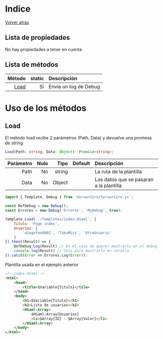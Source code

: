 # Indice
[Volver atrás](../)

## Lista de propiedades

No hay propiedades a tener en cuenta

## Lista de métodos

|Método	      |static|Descripción          |
|------------:|-----:|:--------------------|
|[Load](#load)|Si    |Envía un log de Debug|

# Uso de los métodos

## Load

El método load recibe 2 parámetros (Path, Data) y devuelve una promesa de string

```ts
Load(Path: string, Data: Object): Promise<string>;
```

|Parámetro|Nulo|Tipo   |Default|Descripción                                                              |
|--------:|---:|------:|------:|:--------------------------------------|
|Path     |No  |string |       |La ruta de la plantilla                |
|Data     |No  |Object |       |Los datos que se pasaran a la plantilla|

```js
import { Template, Debug } from 'ServerCore/ServerCore.js';

const DefDebug = new Debug();
const Errores = new Debug('Errores', 'MyDebug', true);

Template.Load('./Templates/index.HSaml', {
    Titulo: 'Page index',
    Usuarios: [
        'diegofmo0802', 'TakoMics', 'OtroUsuario'
    ]
}).then((Result) => {
    DefDebug.Log(Result) // En el caso de querer mostrarlo en el debug de ServerCore
    console.log(Result) // Solo para mostrarlo en consola
}).catch(Error => Errores.Log(Error));

```

Plantilla usada en el ejemplo anterior

```html
<!--index.HSaml-->
<html>
    <head>
        <title>$Variable{Titulo}</tile>
    </head>
    <body>
        <h1>$Variable{Titulo}</h1>
        <h2>Lista de usuarios</h2>
        <HSaml:Array>
            $HSaml:Array{Usuarios}
            <li>$Array{ID} - $Array{Valor}</li>
        </HSaml:Array>
    </body>
</html>
```